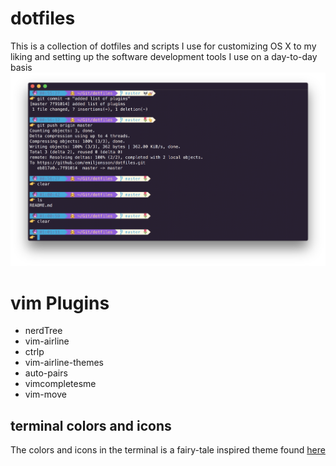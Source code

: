 # dotfiles

This is a collection of dotfiles and scripts I use for customizing OS X to my liking and setting up the software development tools I use on a day-to-day basis
![Terminal.app](https://github.com/emiljonsson/dotfiles/blob/master/screenshots/terminal-app.png)
# vim Plugins
- nerdTree
- vim-airline
- ctrlp 
- vim-airline-themes
- auto-pairs
- vimcompletesme
- vim-move

## terminal colors and icons

The colors and icons in the terminal is a fairy-tale inspired theme found [here](https://github.com/mashaal/wild-cherry)
